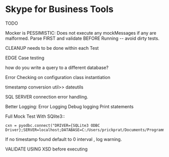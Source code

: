 # Skype for Business Tools


TODO


Mocker is PESSIMISTIC: Does not execute any mockMessages if any are malformed.
    Parse FIRST and validate BEFORE Running -- avoid dirty tests.

CLEANUP needs to be done within each Test

EDGE Case testing


how do you write a query to a different database?

Error Checking on configuration class instantiation

timestamp conversion util>> dateutils

SQL SERVER connection error handling.


Better Logging:
    Error Logging
    Debug logging
    Print statements

Full Mock Test With SQlite3::

    cxn = pyodbc.connect("DRIVER={SQLite3 ODBC Driver};SERVER=localhost;DATABASE=C:/Users/prickprat/Documents/Programming/SqliteDatabases/test.db;Trusted_connection=yes")

If no timestamp found default to 0 interval , log warning.

VALIDATE USING XSD before executing








